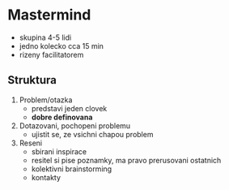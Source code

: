 # Mastermind
- skupina 4-5 lidi
- jedno kolecko cca 15 min
- rizeny facilitatorem

## Struktura
1. Problem/otazka
    - predstavi jeden clovek
    - **dobre definovana**
2. Dotazovani, pochopeni problemu
    - ujistit se, ze vsichni chapou problem
3. Reseni
    - sbirani inspirace
    - resitel si pise poznamky, ma pravo prerusovani ostatnich
    - kolektivni brainstorming
    - kontakty
